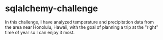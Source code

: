 # sqlalchemy-challenge

In this challenge, I have analyzed temperature and precipitation data from the area near Honolulu, Hawaii, with the goal of planning a trip at the "right" time of year so I can enjoy it most.